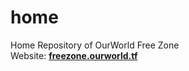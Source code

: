 # home
Home Repository of OurWorld Free Zone <br>
Website: [**freezone.ourworld.tf**](freezone.ourworld.tf)
